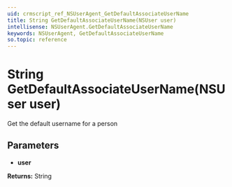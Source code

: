```yaml
---
uid: crmscript_ref_NSUserAgent_GetDefaultAssociateUserName
title: String GetDefaultAssociateUserName(NSUser user)
intellisense: NSUserAgent.GetDefaultAssociateUserName
keywords: NSUserAgent, GetDefaultAssociateUserName
so.topic: reference
---
```


# String GetDefaultAssociateUserName(NSUser user)

Get the default username for a person

## Parameters

* **user** 

**Returns:** String
